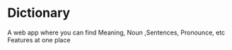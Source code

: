 # Dictionary
A web app where you can find Meaning, Noun ,Sentences, Pronounce, etc Features at one place
